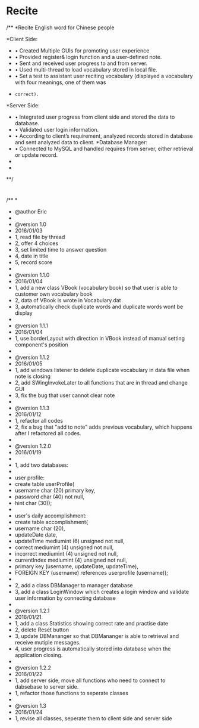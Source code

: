 # Recite
/**
*Recite English word for Chinese people

*Client Side: 
*	• Created Multiple GUIs for promoting user experience 
*	• Provided register& login function and a user-defined note.
*	• Sent and received user progress to and from server. 
*	• Used multi-thread to load vocabulary stored in local file. 
*	• Set a test to assistant user reciting vocabulary (displayed a vocabulary with four meanings, one of them was    
*	  correct). 
*Server Side: 
*	• Integrated user progress from client side and stored the data to database.
*	• Validated user login information. 
*	• According to client’s requirement, analyzed records stored in database and sent analyzed data to client.
*Database Manager: 
*	• Connected to MySQL and handled requires from server, either retrieval or update record.
*
*
**/
#
/**
 * 
 * @author Eric
 * 
 * @version 1.0 
 * 2016/01/03
 * 1, read file by thread
 * 2, offer 4 choices
 * 3, set limited time to answer question
 * 4, date in title
 * 5, record score
 * 
 * @version 1.1.0
 * 2016/01/04
 * 1, add a new class VBook (vocabulary book) so that user is able to customer own vocabulary book
 * 2, data of VBook is wrote in Vocabulary.dat
 * 3, automatically check duplicate words and duplicate words wont be display 
 * 
 * @version 1.1.1
 * 2016/01/04
 * 1, use borderLayout with direction in VBook instead of manual setting component's position
 * 
 * @version 1.1.2
 * 2016/01/05
 * 1, add windows listener to delete duplicate vocabulary in data file when note is closing
 * 2, add SWingInvokeLater to all functions that are in thread and change GUI
 * 3, fix the bug that user cannot clear note
 * 
 * @version 1.1.3
 * 2016/01/12
 * 1, refactor all codes
 * 2, fix a bug that "add to note" adds previous vocabulary, which happens after I refactored all codes.
 * 
 * @version 1.2.0
 * 2016/01/19
 * 
 * 1, add two databases:
 * 
 * user profile:
 * create table userProfile( 
 * username char (20) primary key, 
 * password char (40) not null, 
 * hint char (30));
 * 
 * user's daily accomplishment: 
 * create table accomplishment( 
 * username char (20), 
 * updateDate date, 
 * updateTime mediumint (6) unsigned not null,
 * correct mediumint (4) unsigned not null, 
 * incorrect mediumint (4) unsigned not null, 
 * currentIndex mediumint (4) unsigned not null,
 * primary key (username, updateDate, updateTime),  
 * FOREIGN KEY (username) references userprofile (username));
 * 
 * 2, add a class DBManager to manager database
 * 3, add a class LoginWindow which creates a login window and validate user information by connecting database
 * 
 * @version 1.2.1
 * 2016/01/21
 * 1, add a class Statistics showing correct rate and practise date
 * 2, delete Reset button
 * 3, update DBMananger so that DBMananger is able to retrieval and receive mutiple messages.
 * 4, user progress is automatically stored into database when the application closing.
 *  
 *  @version 1.2.2
 *  2016/01/22
 *  1, add server side, move all functions who need to connect to dabsebase to server side. 
 *  1, refactor those functions to seperate classes
 *  
 *  @version 1.3
 *  2016/01/24
 *  1, revise all classes, seperate them to client side and server side

